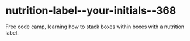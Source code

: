 # nutrition-label--your-initials--368
Free code camp, learning how to stack boxes within boxes with a nutrition label.

